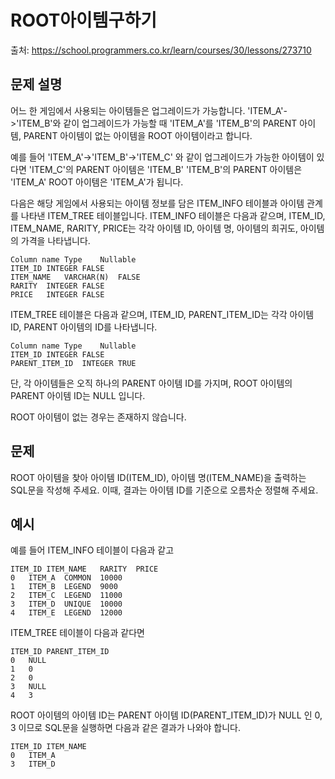# ROOT아이템구하기

출처: https://school.programmers.co.kr/learn/courses/30/lessons/273710

## 문제 설명

어느 한 게임에서 사용되는 아이템들은 업그레이드가 가능합니다.
'ITEM_A'->'ITEM_B'와 같이 업그레이드가 가능할 때
'ITEM_A'를 'ITEM_B'의 PARENT 아이템,
PARENT 아이템이 없는 아이템을 ROOT 아이템이라고 합니다.

예를 들어 'ITEM_A'->'ITEM_B'->'ITEM_C' 와 같이 업그레이드가 가능한 아이템이 있다면
'ITEM_C'의 PARENT 아이템은 'ITEM_B'
'ITEM_B'의 PARENT 아이템은 'ITEM_A'
ROOT 아이템은 'ITEM_A'가 됩니다.

다음은 해당 게임에서 사용되는 아이템 정보를 담은 ITEM_INFO 테이블과 아이템 관계를 나타낸 ITEM_TREE 테이블입니다. ITEM_INFO 테이블은 다음과 같으며, ITEM_ID, ITEM_NAME, RARITY, PRICE는 각각 아이템 ID, 아이템 명, 아이템의 희귀도, 아이템의 가격을 나타냅니다.

```
Column name	Type	Nullable
ITEM_ID	INTEGER	FALSE
ITEM_NAME	VARCHAR(N)	FALSE
RARITY	INTEGER	FALSE
PRICE	INTEGER	FALSE
```

ITEM_TREE 테이블은 다음과 같으며, ITEM_ID, PARENT_ITEM_ID는 각각 아이템 ID, PARENT 아이템의 ID를 나타냅니다.

```
Column name	Type	Nullable
ITEM_ID	INTEGER	FALSE
PARENT_ITEM_ID	INTEGER	TRUE
```

단, 각 아이템들은 오직 하나의 PARENT 아이템 ID를 가지며, ROOT 아이템의 PARENT 아이템 ID는 NULL 입니다.

ROOT 아이템이 없는 경우는 존재하지 않습니다.

## 문제

ROOT 아이템을 찾아 아이템 ID(ITEM_ID), 아이템 명(ITEM_NAME)을 출력하는 SQL문을 작성해 주세요. 이때, 결과는 아이템 ID를 기준으로 오름차순 정렬해 주세요.

## 예시

예를 들어 ITEM_INFO 테이블이 다음과 같고

```
ITEM_ID	ITEM_NAME	RARITY	PRICE
0	ITEM_A	COMMON	10000
1	ITEM_B	LEGEND	9000
2	ITEM_C	LEGEND	11000
3	ITEM_D	UNIQUE	10000
4	ITEM_E	LEGEND	12000
```

ITEM_TREE 테이블이 다음과 같다면

```
ITEM_ID	PARENT_ITEM_ID
0	NULL
1	0
2	0
3	NULL
4	3
```

ROOT 아이템의 아이템 ID는 PARENT 아이템 ID(PARENT_ITEM_ID)가 NULL 인 0, 3 이므로 SQL문을 실행하면 다음과 같은 결과가 나와야 합니다.

```
ITEM_ID	ITEM_NAME
0	ITEM_A
3	ITEM_D
```
